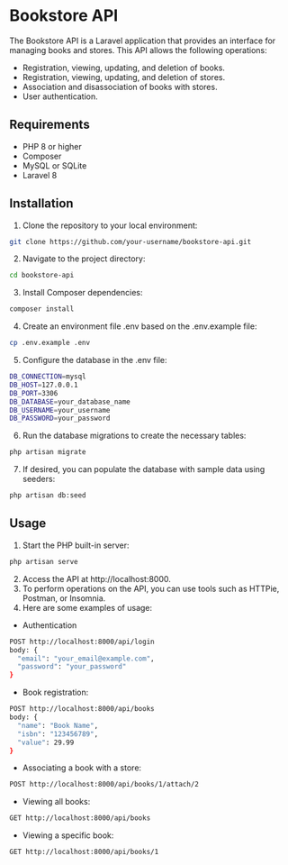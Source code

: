 
# Bookstore API

The Bookstore API is a Laravel application that provides an interface for managing books and stores. This API allows the following operations:

- Registration, viewing, updating, and deletion of books. 
- Registration, viewing, updating, and deletion of stores.
- Association and disassociation of books with stores.
- User authentication.

## Requirements
- PHP 8 or higher
- Composer
- MySQL or SQLite
- Laravel 8

## Installation
1. Clone the repository to your local environment:
```bash
git clone https://github.com/your-username/bookstore-api.git
```
2. Navigate to the project directory:
```bash
cd bookstore-api
```
3. Install Composer dependencies:
```bash
composer install
```
4. Create an environment file .env based on the .env.example file:
```bash
cp .env.example .env
```
5. Configure the database in the .env file:
```bash
DB_CONNECTION=mysql
DB_HOST=127.0.0.1
DB_PORT=3306
DB_DATABASE=your_database_name
DB_USERNAME=your_username
DB_PASSWORD=your_password
```
6. Run the database migrations to create the necessary tables:
```bash
php artisan migrate
```
7.  If desired, you can populate the database with sample data using seeders:
```bash
php artisan db:seed
```
## Usage
1. Start the PHP built-in server:
```bash
php artisan serve
```
2. Access the API at http://localhost:8000.
3. To perform operations on the API, you can use tools such as HTTPie, Postman, or Insomnia.
4. Here are some examples of usage:
- Authentication
```bash
POST http://localhost:8000/api/login
body: {
  "email": "your_email@example.com",
  "password": "your_password"
}
```
- Book registration:
```bash
POST http://localhost:8000/api/books
body: {
  "name": "Book Name",
  "isbn": "123456789",
  "value": 29.99
}
```
- Associating a book with a store:
```bash
POST http://localhost:8000/api/books/1/attach/2
```
- Viewing all books:
```bash
GET http://localhost:8000/api/books
```
- Viewing a specific book:
```bash
GET http://localhost:8000/api/books/1
```